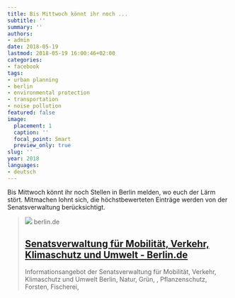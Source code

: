 ```yaml
---
title: Bis Mittwoch könnt ihr noch ...
subtitle: ''
summary: ''
authors:
- admin
date: 2018-05-19
lastmod: 2018-05-19 16:00:46+02:00
categories:
- facebook
tags:
- urban planning
- berlin
- environmental protection
- transportation
- noise pollution
featured: false
image:
  placement: 1
  caption: ''
  focal_point: Smart
  preview_only: true
slug: ''
year: 2018
languages:
- deutsch
---
```


Bis Mittwoch könnt ihr noch Stellen in Berlin melden, wo euch der Lärm stört. Mitmachen lohnt sich, die höchstbewerteten Einträge werden von der Senatsverwaltung berücksichtigt.
> [![](https://www.berlin.de/imgscaler/Ivf_oMGCfczfzOgPJOydVTjbpScdVUQVcuOffMmf-uM/rbig2zu1/L3N5czExLXByb2Qvc2VuL3V2ay9fYXNzZXRzL3Vtd2VsdC93YXNzZXItdW5kLWdlb2xvZ2llL21hc3RlcnBsYW4td2Fzc2VyL3ZvcnNvcmdlLnBuZw.png?ts=1702027461)](https://www.berlin.de/leises-berlin/)
> berlin.de
> ## [ Senatsverwaltung für Mobilität, Verkehr, Klimaschutz und Umwelt - Berlin.de](https://www.berlin.de/leises-berlin/)
>
>Informationsangebot der Senatsverwaltung für Mobilität, Verkehr, Klimaschutz und Umwelt Berlin, Natur, Grün, , Pflanzenschutz, Forsten, Fischerei,